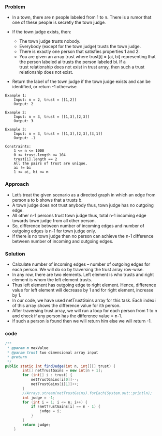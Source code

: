 ### Problem

- In a town, there are n people labeled from 1 to n. There is a rumor that one of these people is secretly the town judge.
- If the town judge exists, then:

  - The town judge trusts nobody.
  - Everybody (except for the town judge) trusts the town judge.
  - There is exactly one person that satisfies properties 1 and 2.
  - You are given an array trust where trust[i] = [ai, bi] representing that the person labeled ai trusts the person labeled bi. If a  
    trust relationship does not exist in trust array, then such a trust relationship does not exist.

- Return the label of the town judge if the town judge exists and can be identified, or return -1 otherwise.

```
Example 1:
    Input: n = 2, trust = [[1,2]]
    Output: 2

Example 2:
    Input: n = 3, trust = [[1,3],[2,3]]
    Output: 3

Example 3:
    Input: n = 3, trust = [[1,3],[2,3],[3,1]]
    Output: -1

Constraints:
    1 <= n <= 1000
    0 <= trust.length <= 104
    trust[i].length == 2
    All the pairs of trust are unique.
    ai != bi
    1 <= ai, bi <= n
```

### Approach

- Let’s treat the given scenario as a directed graph in which an edge from person a to b shows that a trusts b.
- A town judge does not trust anybody thus, town judge has no outgoing edge.
- All other n-1 persons trust town judge thus, total n-1 incoming edge towards town judge from all other person.
- So, difference between number of incoming edges and number of outgoing edges is n-1 for town judge only.
- If there is no town judge then no person can achieve the n-1 difference between number of incoming and outgoing edges.

### Solution

- Calculate number of incoming edges – number of outgoing edges for each person. We will do so by traversing the trust array row-wise.
- In any row, there are two elements. Left element is who trusts and right element is whom the left element trusts.
- Thus left element has outgoing edge to right element. Hence, difference value for left element will decrease by 1 and for right element, increase by 1.
- In our code, we have used netTrustGains array for this task. Each index i of this array shows the difference value for ith person.
- After traversing trust array, we will run a loop for each person from 1 to n and check if any person has the difference value = n-1.
- If such a person is found then we will return him else we will return -1.

### code

```java
/**
 * @param n maxValue
 * @param trust two dimensional array input
 * @return
 */
public static int findJudge(int n, int[][] trust) {
        int[] netTrustGains = new int[n + 1];
        for (int[] i : trust) {
            netTrustGains[i[0]]--;
            netTrustGains[i[1]]++;
        }
        //Arrays.stream(netTrustGains).forEach(System.out::println);
        int judge = -1;
        for (int i = 1; i <= n; i++) {
            if (netTrustGains[i] == n - 1) {
                judge = i;
            }
        }
        return judge;
    }
```
